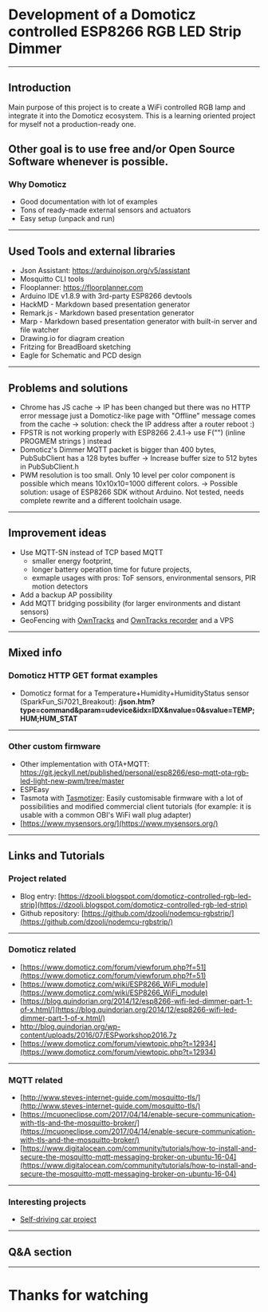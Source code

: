 # Development of a Domoticz controlled ESP8266 RGB LED Strip Dimmer
---

## Introduction

  Main purpose of this project is to create a WiFi controlled RGB lamp and integrate it into the Domoticz ecosystem. This is a learning oriented project for myself not a production-ready one.

  Other goal is to use free and/or Open Source Software whenever is possible.
---  

### Why Domoticz

  - Good documentation with lot of examples
  - Tons of ready-made external sensors and actuators
  - Easy setup (unpack and run)
---

## Used Tools and external libraries

- Json Assistant: https://arduinojson.org/v5/assistant
- Mosquitto CLI tools
- Flooplanner: https://floorplanner.com
- Arduino IDE v1.8.9 with 3rd-party ESP8266 devtools
- HackMD - Markdown based presentation generator
- Remark.js - Markdown based presentation generator
- Marp - Markdown based presentation generator with built-in server and file watcher
- Drawing.io for diagram creation
- Fritzing for BreadBoard sketching
- Eagle for Schematic and PCD design
---

## Problems and solutions

  - Chrome has JS cache -> IP has been changed but there was no HTTP error message just a Domoticz-like page with "Offline" message comes from the cache -> solution: check the IP address after a router reboot :)
  - FPSTR is not working properly with ESP8266 2.4.1-> use F("") (inline PROGMEM strings ) instead
  - Domoticz's Dimmer MQTT packet is bigger than 400 bytes, PubSubClient has a 128 bytes buffer -> Increase buffer size to 512 bytes in PubSubClient.h
  - PWM resolution is too small. Only 10 level per color component is possible which means 10x10x10=1000 different colors. -> Possible solution: usage of ESP8266 SDK without Arduino. Not tested, needs complete rewrite and a different toolchain usage.
---

## Improvement ideas

  - Use MQTT-SN instead of TCP based MQTT
     - smaller energy footprint,
     - longer battery operation time for future projects,
     - exmaple usages with pros: ToF sensors, environmental sensors, PIR motion detectors
  - Add a backup AP possibility
  - Add MQTT bridging possibility (for larger environments and distant sensors)
  - GeoFencing with [OwnTracks](https://owntracks.org/) and [OwnTracks recorder](https://github.com/owntracks/recorder) and a VPS
---

## Mixed info

### Domoticz HTTP GET format examples

  - Domoticz format for a Temperature+Humidity+HumidityStatus sensor (SparkFun_Si7021_Breakout): **/json.htm?type=command&param=udevice&idx=IDX&nvalue=0&svalue=TEMP;HUM;HUM_STAT**
---

### Other custom firmware

  - Other implementation with OTA+MQTT: https://git.jeckyll.net/published/personal/esp8266/esp-mqtt-ota-rgb-led-light-new-pwm/tree/master
  - ESPEasy
  - Tasmota with [Tasmotizer](https://github.com/tasmota/tasmotizer): Easily customisable firmware with a lot of possibilities and modified commercial client tutorials (for example: it is usable with a common OBI's WiFi wall plug adapter)
  - [https://www.mysensors.org/](https://www.mysensors.org/)
---

## Links and Tutorials

### Project related

  - Blog entry: [https://dzooli.blogspot.com/domoticz-controlled-rgb-led-strip](https://dzooli.blogspot.com/domoticz-controlled-rgb-led-strip)
  - Github repository: [https://github.com/dzooli/nodemcu-rgbstrip/](https://github.com/dzooli/nodemcu-rgbstrip/)
---

### Domoticz related

  - [https://www.domoticz.com/forum/viewforum.php?f=51](https://www.domoticz.com/forum/viewforum.php?f=51)
  - [https://www.domoticz.com/wiki/ESP8266_WiFi_module](https://www.domoticz.com/wiki/ESP8266_WiFi_module)
  - [https://blog.quindorian.org/2014/12/esp8266-wifi-led-dimmer-part-1-of-x.html/](https://blog.quindorian.org/2014/12/esp8266-wifi-led-dimmer-part-1-of-x.html/)
  - http://blog.quindorian.org/wp-content/uploads/2016/07/ESPworkshop2016.7z
  - [https://www.domoticz.com/forum/viewtopic.php?t=12934](https://www.domoticz.com/forum/viewtopic.php?t=12934)
---

### MQTT related

  - [http://www.steves-internet-guide.com/mosquitto-tls/](http://www.steves-internet-guide.com/mosquitto-tls/)
  - [https://mcuoneclipse.com/2017/04/14/enable-secure-communication-with-tls-and-the-mosquitto-broker/](https://mcuoneclipse.com/2017/04/14/enable-secure-communication-with-tls-and-the-mosquitto-broker/)
  - [https://www.digitalocean.com/community/tutorials/how-to-install-and-secure-the-mosquitto-mqtt-messaging-broker-on-ubuntu-16-04](https://www.digitalocean.com/community/tutorials/how-to-install-and-secure-the-mosquitto-mqtt-messaging-broker-on-ubuntu-16-04)
---

### Interesting projects

  - [Self-driving car project](https://github.com/hunter0713/EECS388_Final_Project)
---

## Q&A section
---

# Thanks for watching
